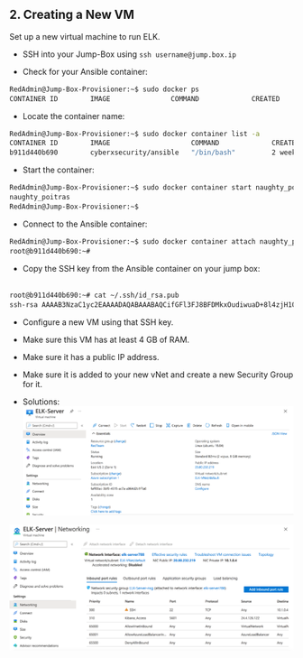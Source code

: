 ## 2. Creating a New VM

Set up a new virtual machine to run ELK.

- SSH into your Jump-Box using `ssh username@jump.box.ip`

- Check for your Ansible container:

```bash
RedAdmin@Jump-Box-Provisioner:~$ sudo docker ps
CONTAINER ID        IMAGE               COMMAND             CREATED             STATUS              PORTS               NAMES
```

- Locate the container name:

```bash
RedAdmin@Jump-Box-Provisioner:~$ sudo docker container list -a
CONTAINER ID        IMAGE                    COMMAND             CREATED             STATUS                    PORTS               NAMES
b911d440b690        cyberxsecurity/ansible   "/bin/bash"         2 weeks ago         Exited (255) 9 days ago                       naughty_poitras
```

- Start the container:

```bash
RedAdmin@Jump-Box-Provisioner:~$ sudo docker container start naughty_poitras
naughty_poitras
RedAdmin@Jump-Box-Provisioner:~$
```

- Connect to the Ansible container:

```bash
RedAdmin@Jump-Box-Provisioner:~$ sudo docker container attach naughty_poitras
root@b911d440b690:~#
```

- Copy the SSH key from the Ansible container on your jump box:

```bash

root@b911d440b690:~# cat ~/.ssh/id_rsa.pub
ssh-rsa AAAAB3NzaC1yc2EAAAADAQABAAABAQCifGFl3FJ8BFDMkxOudiwuaD+8l4zjH10k62gLAPHgHs+fH7Y6qoVYxJMF+5QzA6esQ26fg5s/i8HKvZJZH7lfqc1IHspbRIBZKEeJ3IGB9vWMKgdAJKlSaWuMyFe8mJKyJSw8JcT4oRVjYe2jM8Ag05/nkAvjDRxEykjDW1MJob8DWasKRB1uePSJKR7sBXlFNCs6axURgzEZsk7MQdGFFX6uM1iqQLEztHOqV+5ShEANpAIEcjJsqGKAFlqg2XtktwtQmgPrwHWhRuWhGnJl1doXDZqUhAI5IUgvQ7TRnRLBcBmjkziXPKLFUrJbm+pHF4Fe+YqWiLGhqU1bSj0H root@b911d440b690
```

- Configure a new VM using that SSH key.
- Make sure this VM has at least 4 GB of RAM.
- Make sure it has a public IP address.
- Make sure it is added to your new vNet and create a new Security Group for it.

- Solutions:
![](/Images/ELK-vm-1.png)

![](/Images/ELK-vm-2.png)

